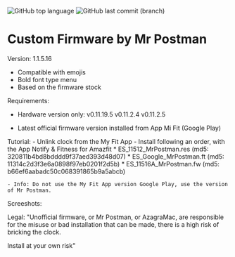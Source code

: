 ![GitHub top language](https://img.shields.io/github/languages/top/azagramac/customFirmware-AmazfitBip.svg) ![GitHub last commit (branch)](https://img.shields.io/github/last-commit/azagramac/azagra.me/customFirmware-AmazfitBip.svg)

# Custom Firmware by Mr Postman

Version: 1.1.5.16
- Compatible with emojis
- Bold font type menu
- Based on the firmware stock

Requirements:
- Hardware version only:
	v0.11.19.5
	v0.11.2.4
	v0.11.2.5

- Latest official firmware version installed from App Mi Fit (Google Play)

Tutorial:
	- Unlink clock from the My Fit App
	- Install following an order, with the App Notify & Fitness for Amazfit
		* ES_11512_MrPostman.res (md5: 320811b4bd8bdddd9f37aed393d48d07)
		* ES_Google_MrPostman.ft (md5: 11314c2d3f3e6a0898f97eb0201f2d5b)
		* ES_11516A_MrPostman.fw (md5: b66ef6aabadc50c068391865b9a5abcb)
	
	- Info: Do not use the My Fit App version Google Play, use the version of Mr Postman.

Screeshots:

Legal:
"Unofficial firmware, or Mr Postman, or AzagraMac, are responsible for the misuse or bad installation that can be made, there is a high risk of bricking the clock.

Install at your own risk"
